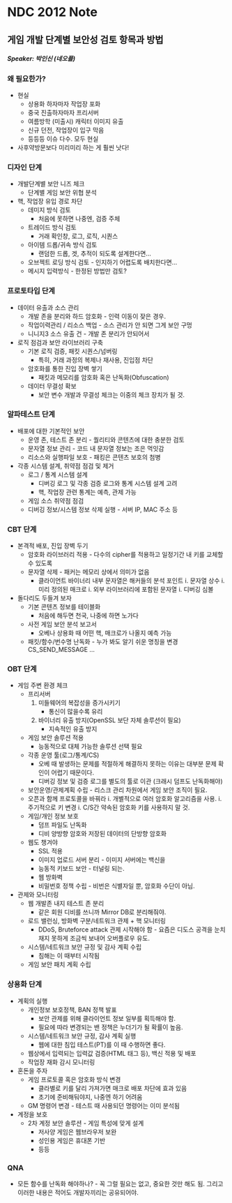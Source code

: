 # NDC 2012 Note

## 게임 개발 단계별 보안성 검토 항목과 방법

##### Speaker: 박인신 (네오플)

### 왜 필요한가?
* 현실
	* 상용화 하자마자 작업장 포화
	* 중국 진출하자마자 프리서버
	* 여름방학 (미출시) 캐릭터 이미지 유출
	* 신규 던전, 작업장이 입구 막음
	* 등등등 이슈 다수. 모두 현실
* 사후약방문보다 미리미리 하는 게 훨씬 낫다!

### 디자인 단계
* 개발단계별 보안 니즈 체크
	* 단계별 게임 보안 위협 분석
* 핵, 작업장 유입 경로 차단
	* 데미지 방식 검토
		* 처음에 못하면 나중엔, 검증 주체
	* 트레이드 방식 검토
		* 거래 확인창, 로그, 로직, 시퀀스
	* 아이템 드롭/귀속 방식 검토
		* 랜덤한 드롭, 겟, 추적이 되도록 설계한다면…
	* 오브젝트 로딩 방식 검토 - 인지하기 어렵도록 배치한다면…
	* 메시지 입력방식 - 한정된 방법만 검토?

### 프로토타입 단계
* 데이터 유출과 소스 관리
	* 개발 존을 분리와 하드 암호화 - 인력 이동이 잦은 경우.
	* 작업이력관리 / 리소스 백업 - 소스 관리가 안 되면 그게 보안 구멍
	* 니니지3 소스 유출 건 - 개발 존 분리가 안되어서
* 로직 점검과 보안 라이브러리 구축
	* 기본 로직 검증, 패킷 시퀀스/넘버링
		* 특히, 거래 과정의 복제나 재사용, 진입점 차단
	* 암호화를 통한 진입 장벽 쌓기
		* 패킷과 메모리를 암호화 혹은 난독화(Obfuscation)
	* 데이터 무결성 확보
		* 보안 변수 개발과 무결성 체크는 이중의 체크 장치가 될 것.

### 알파테스트 단계
* 배포에 대한 기본적인 보안
	* 운영 존, 테스트 존 분리 - 퀄리티와 콘텐츠에 대한 충분한 검토
	* 문자열 정보 관리 - 코드 내 문자열 정보는 조은 먹잇감
	* 리소스와 실행파일 보호 - 패킹은 콘텐츠 보호의 첨병
* 각종 시스템 설계, 취약점 점검 및 제거
	* 로그 / 통계 시스템 설계
		* 디버깅 로그 및 각종 검증 로그와 통계 시스템 설계 고려
		* 핵, 작업장 관련 통계는 예측, 관제 가능
	* 게임 소스 취약점 점검
	* 디버깅 정보/시스템 정보 삭제 실행 - 서버 IP, MAC 주소 등
### CBT 단계
* 본격적 배포, 진입 장벽 두기
	* 암호화 라이브러리 적용 - 다수의 cipher를 적용하고 일정기간 내 키를 교체할 수 있도록
	* 문자열 삭제 - 패커는 메모리 상에서 의미가 없음
		* 클라이언트 바이너리 내부 문자열은 해커들의 분석 포인트
			i. 문자열 상수
			i. 미리 정의된 매크로
			i. 외부 라이브러리에 포함된 문자열
			i. 디버깅 심볼
* 돌다리도 두들겨 보자
	* 기본 콘텐츠 정보를 테이블화
		* 처음에 해두면 천국, 나중에 하면 노가다
	* 사전 게임 보안 분석 보고서
		* 오베나 상용화 때 어떤 핵, 매크로가 나올지 예측 가능
	* 패킷/함수/번수명 난독화 - 누가 봐도 알기 쉬운 명칭을 변경 CS_SEND_MESSAGE …

### OBT 단계
* 게임 주변 환경 체크
	* 프리서버
		1. 미들웨어의 복잡성을 증가시키기
			- 통신이 많을수록 유리
		2. 바이너리 유출 방지(OpenSSL 보단 자체 솔루션이 필요)
			- 지속적인 유출 방지
	* 게임 보안 솔루션 적용
		- 능동적으로 대체 가능한 솔루션 선택 필요
	* 각종 운영 툴(로그/통계/CS)
		- 오베 때 발생하는 문제를 적절하게 해결하지 못하는 이유는 대부분 문제 확인이 어렵기 때문이다.
		- 디버깅 정보 및 검증 로그를 별도의 툴로 이관 (크래시 덤프도 난독화해야)
	* 보안운영/관제계획 수립 - 리스크 관리 차원에서 게임 보안 조직이 필요.
	* 오픈과 함께 프로토콜을 바꿔라
		i. 개별적으로 여러 암호화 알고리즘을 사용.
		i. 주기적으로 키 변경
		i. C/S간 약속된 암호화 키를 사용하지 말 것.
	* 게임/개인 정보 보호
		- 덤프 파일도 난독화
		- 디비 양방향 암호와 저장된 데이터의 단방향 암호화
	* 웹도 챙겨야
		- SSL 적용
		- 이미지 업로드 서버 분리 - 이미지 서버에는 백신을
		- 능동적 키보드 보안 - 터널링 되는.
		- 웹 방화벽
		- 비밀번호 정책 수립 - 비번은 식별자일 뿐, 암호화 수단이 아님.
* 관제와 모니터링
	* 웹 개발존 내지 테스트 존 분리
		- 같은 회원 디비를 쓰니까 Mirror DB로 분리해줘야.
	* 로드 밸런싱, 방화벽 구분/네트워크 관제 + 핵 모니터링
		- DDoS, Bruteforce attack 관제 시작해야 함 - 요즘은 디도스 공격을 눈치채지 못하게 조금씩 보내어 오버플로우 유도.
	* 시스템/네트워크 보안 규정 및 감사 계획 수립
		- 침해는 이 때부터 시작됨
	* 게임 보안 패치 계획 수립

### 상용화 단계
* 계획의 실행
	* 개인정보 보호정책, BAN 정책 발표
		- 보안 관제를 위해 클라이언트 정보 일부를 획득해야 함.
		- 필요에 따라 변경되는 밴 정책은 누더기가 될 확률이 높음.
	* 시스템/네트워크 보안 규정, 감사 계획 실행
		- 웹에 대한 침입 테스트(PT)를 이 때 수행하면 좋다.
	* 웹상에서 입력되는 입력값 검증(HTML 태그 등), 백신 적용 및 배포
	* 작업장 재화 감시 모니터링
* 혼돈을 주자
	* 게임 프로토콜 혹은 암호화 방식 변경
		- 클라별로 키를 달리 가져가면 매크로 배포 차단에 효과 있음
		- 초기에 준비해둬야지, 나중엔 하기 어려움
	* GM 명령어 변경 - 테스트 때 사용되던 명령어는 이미 분석됨
* 계정을 보호
	* 2차 계정 보안 솔루션 - 게임 특성에 맞게 설계
		- 저사양 게임은 웹브라우저 보완
		- 성인용 게임은 휴대폰 기반
		- 등등

### QNA
* 모든 함수를 난독화 해야하나? - 꼭 그럴 필요는 없고, 중요한 것만 해도 됨. 그리고 이러한 내용은 적어도 개발자끼리는 공유되어야.
